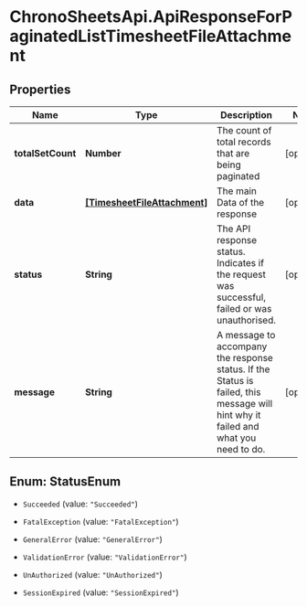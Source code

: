 # ChronoSheetsApi.ApiResponseForPaginatedListTimesheetFileAttachment

## Properties

Name | Type | Description | Notes
------------ | ------------- | ------------- | -------------
**totalSetCount** | **Number** | The count of total records that are being paginated | [optional] 
**data** | [**[TimesheetFileAttachment]**](TimesheetFileAttachment.md) | The main Data of the response | [optional] 
**status** | **String** | The API response status. Indicates if the request was successful, failed or was unauthorised. | [optional] 
**message** | **String** | A message to accompany the response status.  If the Status is failed, this message will hint why it failed and what you need to do. | [optional] 



## Enum: StatusEnum


* `Succeeded` (value: `"Succeeded"`)

* `FatalException` (value: `"FatalException"`)

* `GeneralError` (value: `"GeneralError"`)

* `ValidationError` (value: `"ValidationError"`)

* `UnAuthorized` (value: `"UnAuthorized"`)

* `SessionExpired` (value: `"SessionExpired"`)




